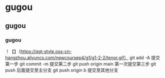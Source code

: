 # gugou
## gugou
### gugou
！【】（https://qgt-style.oss-cn-hangzhou.aliyuncs.com/newcoursep4/g1/g1-2-2/tenor.gif）
git add -A 提交第一步
git commit -m 提交第二步
git push origin main 第一次提交第三步
git push 后面提交至主分支
git push origin b 提交至其他分支